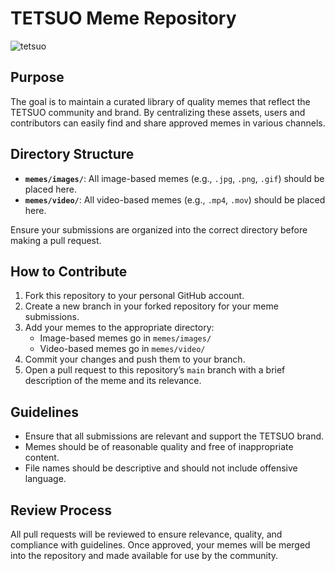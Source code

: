 # TETSUO Meme Repository
![tetsuo](https://github.com/user-attachments/assets/b61aa2de-ce91-4d88-8756-16713f3b3add)

## Purpose
The goal is to maintain a curated library of quality memes that reflect the TETSUO community and brand. By centralizing these assets, users and contributors can easily find and share approved memes in various channels.

## Directory Structure
- **`memes/images/`**: All image-based memes (e.g., `.jpg`, `.png`, `.gif`) should be placed here.
- **`memes/video/`**: All video-based memes (e.g., `.mp4`, `.mov`) should be placed here.

Ensure your submissions are organized into the correct directory before making a pull request.

## How to Contribute
1. Fork this repository to your personal GitHub account.
2. Create a new branch in your forked repository for your meme submissions.
3. Add your memes to the appropriate directory:
   - Image-based memes go in `memes/images/`
   - Video-based memes go in `memes/video/`
4. Commit your changes and push them to your branch.
5. Open a pull request to this repository’s `main` branch with a brief description of the meme and its relevance.

## Guidelines
- Ensure that all submissions are relevant and support the TETSUO brand.
- Memes should be of reasonable quality and free of inappropriate content.
- File names should be descriptive and should not include offensive language.

## Review Process
All pull requests will be reviewed to ensure relevance, quality, and compliance with guidelines. Once approved, your memes will be merged into the repository and made available for use by the community.
